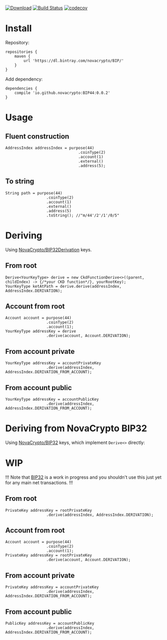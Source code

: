 [![Download](https://api.bintray.com/packages/novacrypto/BIP/BIP44/images/download.svg)](https://bintray.com/novacrypto/BIP/BIP44/_latestVersion) [![Build Status](https://travis-ci.org/NovaCrypto/BIP44.svg?branch=master)](https://travis-ci.org/NovaCrypto/BIP44) [![codecov](https://codecov.io/gh/NovaCrypto/BIP44/branch/master/graph/badge.svg)](https://codecov.io/gh/NovaCrypto/BIP44)

# Install

Repository:

```
repositories {
    maven {
        url 'https://dl.bintray.com/novacrypto/BIP/'
    }
}
```

Add dependency:

```
dependencies {
    compile 'io.github.novacrypto:BIP44:0.0.2'
}

```

# Usage

## Fluent construction

```
AddressIndex addressIndex = purpose(44)
                                .coinType(2)
                                .account(1)
                                .external()
                                .address(5);
```

## To string

```
String path = purpose(44)
                  .coinType(2)
                  .account(1)
                  .external()
                  .address(5)
                  .toString(); //"m/44'/2'/1'/0/5"
```

# Deriving

Using [NovaCrypto/BIP32Derivation](https://github.com/NovaCrypto/BIP32Derivation) keys.

## From root

```
Derive<YourKeyType> derive = new CkdFunctionDerive<>((parent, childIndex) -> {/*your CKD function*/}, yourRootKey);
YourKeyType ketAtPath = derive.derive(addressIndex, AddressIndex.DERIVATION);
```

## Account from root

```
Account account = purpose(44)
                  .coinType(2)
                  .account(1);
YourKeyType addressKey = derive
                  .derive(account, Account.DERIVATION);
```

## From account private

```
YourKeyType addressKey = accountPrivateKey
                  .derive(addressIndex, AddressIndex.DERIVATION_FROM_ACCOUNT);
```

## From account public

```
YourKeyType addressKey = accountPublicKey
                  .derive(addressIndex, AddressIndex.DERIVATION_FROM_ACCOUNT);
```

# Deriving from NovaCrypto BIP32

Using [NovaCrypto/BIP32](https://github.com/NovaCrypto/BIP32) keys, which implement `Derive<>` directly:

# WIP

!!! Note that [BIP32](https://github.com/NovaCrypto/BIP32) is a work in progress and you shouldn't use this just yet for any main net transactions. !!!

## From root

```
PrivateKey addressKey = rootPrivateKey
                  .derive(addressIndex, AddressIndex.DERIVATION);
```

## Account from root

```
Account account = purpose(44)
                  .coinType(2)
                  .account(1);
PrivateKey addressKey = rootPrivateKey
                  .derive(account, Account.DERIVATION);
```

## From account private

```
PrivateKey addressKey = accountPrivateKey
                  .derive(addressIndex, AddressIndex.DERIVATION_FROM_ACCOUNT);
```

## From account public

```
PublicKey addressKey = accountPublicKey
                  .derive(addressIndex, AddressIndex.DERIVATION_FROM_ACCOUNT);
```

